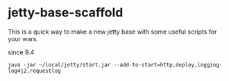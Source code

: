 # jetty-base-scaffold

This is a quick way to make a new jetty base with some useful scripts for your wars.

since 9.4
```
java -jar ~/local/jetty/start.jar --add-to-start=http,deploy,logging-log4j2,requestlog
```

